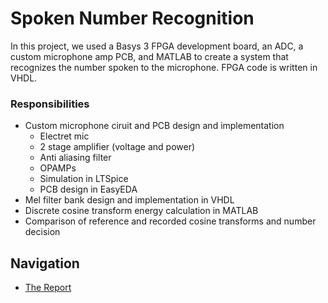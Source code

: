 # Spoken Number Recognition
In this project, we used a Basys 3 FPGA development board, an ADC, 
a custom microphone amp PCB, and MATLAB to create a system that 
recognizes the number spoken to the microphone. FPGA code is written
in VHDL.

### Responsibilities
- Custom microphone ciruit and PCB design and implementation
  - Electret mic
  - 2 stage amplifier (voltage and power)
  - Anti aliasing filter
  - OPAMPs
  - Simulation in LTSpice
  - PCB design in EasyEDA
- Mel filter bank design and implementation in VHDL
- Discrete cosine transform energy calculation in MATLAB
- Comparison of reference and recorded cosine transforms and number decision

## Navigation
- [The Report](spoken-number-recognition-report.pdf)
